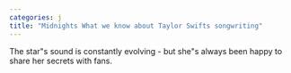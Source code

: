 ```yaml
---
categories: j
title: "Midnights What we know about Taylor Swifts songwriting"
---
```

The star"s sound is constantly evolving - but she"s always been happy to share her secrets with fans.